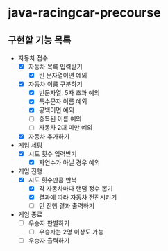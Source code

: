 # java-racingcar-precourse

## 구현할 기능 목록

- 자동차 접수
    - [x] 자동차 목록 입력받기
        - [x] 빈 문자열이면 예외
    - [x] 자동차 이름 구분하기
        - [x] 빈문자열, 5자 초과 예외
        - [x] 특수문자 이름 예외
        - [x] 공백이면 예외
        - [ ] 중복된 이름 예외
        - [ ] 자동차 2대 미만 예외
    - [x] 자동차 추가하기
- 게임 세팅
    - [x] 시도 횟수 입력받기
        - [x] 자연수가 아닐 경우 예외
- 게임 진행
    - [x] 시도 횟수만큼 반복
        - [x] 각 자동차마다 랜덤 정수 뽑기
        - [x] 결과에 따라 자동차 전진시키기
        - [ ] 턴 진행 결과 출력하기
- 게임 종료
    - [ ] 우승자 판별하기
        - [ ] 우승자는 2명 이상도 가능
    - [ ] 우승자 출력하기